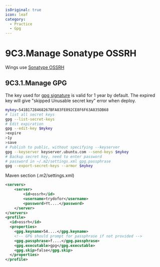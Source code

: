 ```yaml
---
isOriginal: true
icon: leaf
category:
  - Practice
  - Gpg
---
```


# 9C3.Manage Sonatype OSSRH

Wings use [Sonatype OSSRH](https://central.sonatype.org/publish/publish-guide)

## 9C3.1.Manage GPG

The key used for [gpg signature](https://central.sonatype.org/publish/requirements/gpg) is valid for 1 year by default.
The expired key will give "skipped Unusable secret key" error when deploy.

```bash
mykey=541B1728468267BFA83FE092CE8F6F63A835DB68
# list all secret keys
gpg --list-secret-keys
# Edit expiration
gpg --edit-key $mykey
>expire
>1y
>save
# Publish to public, without specifying --keyserver
gpg --keyserver keyserver.ubuntu.com --send-keys $mykey
# Backup secret key, need to enter password
# password in ~/.m2/settings.xml gpg.passphrase
gpg --export-secret-keys --armor $mykey
```

Maven section (.m2/settings.xml)

```xml
<servers>
    <server>
        <id>ossrh</id>
        <username>trydofor</username>
        <password>Yt....</password>
    </server>
</servers>
<profile>
  <id>ossrh</id>
  <properties>
    <gpg.keyname>54....</gpg.keyname>
    <!-- GPG should prompt for passphrase if not provided -->
    <gpg.passphrase>f....</gpg.passphrase>
    <gpg.executable>gpg</gpg.executable>
    <gpg.skip>false</gpg.skip>
  </properties>
</profile>
```

